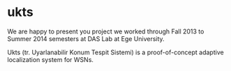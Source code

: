 ukts
====
We are happy to present you project we worked through Fall 2013 to Summer 2014 semesters at DAS Lab at Ege University.

Ukts (tr. Uyarlanabilir Konum Tespit Sistemi) is a proof-of-concept adaptive localization system for WSNs. 

